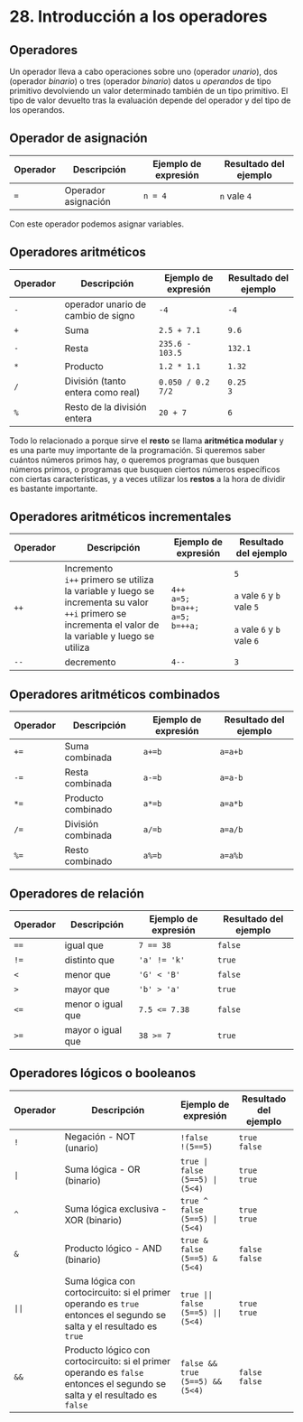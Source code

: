 # 28. Introducción a los operadores

## Operadores

Un operador lleva a cabo operaciones sobre uno (operador *unario*), dos (operador *binario*) o tres (operador *binario*) datos u *operandos* de
tipo primitivo devolviendo un valor determinado también de un tipo primitivo.
El tipo de valor devuelto tras la evaluación depende del operador y del tipo de los operandos.

## Operador de asignación

| Operador | Descripción         | Ejemplo de expresión | Resultado del ejemplo |
| -------- | ------------------- | -------------------- | --------------------- |
| `=`      | Operador asignación | `n = 4`              | `n` vale `4`          |

Con este operador podemos asignar variables.

## Operadores aritméticos

| Operador | Descripción                        | Ejemplo de expresión   | Resultado del ejemplo |
| -------- | ---------------------------------- | ---------------------- | --------------------- |
| `-`      | operador unario de cambio de signo | `-4`                   | `-4`                  |
| `+`      | Suma                               | `2.5 + 7.1`            | `9.6`                 |
| `-`      | Resta                              | `235.6 - 103.5`        | `132.1`               |
| `*`      | Producto                           | `1.2 * 1.1`            | `1.32`                |
| `/`      | División (tanto entera como real)  | `0.050 / 0.2`<br>`7/2` | `0.25`<br>`3`         |
| `%`      | Resto de la división entera        | `20 + 7`               | `6`                   |

Todo lo relacionado a porque sirve el **resto** se llama **aritmética modular** y es una parte muy importante de la programación.
Si queremos saber cuántos números primos hay, o queremos programas que busquen números primos, o programas que busquen ciertos números
específicos con ciertas características, y a veces utilizar los **restos** a la hora de dividir es bastante importante.

## Operadores aritméticos incrementales

| Operador | Descripción                        | Ejemplo de expresión   | Resultado del ejemplo |
| -------- | ---------------------------------- | ---------------------- | --------------------- |
| `++`     | Incremento<br>`i++` primero se utiliza la variable y luego se incrementa su valor<br>`++i` primero se incrementa el valor de la variable y luego se utiliza | `4++`<br>`a=5;`<br>`b=a++;`<br>`a=5;`<br>`b=++a;` | `5`<br><br>`a` vale `6` y `b` vale `5`<br><br>`a` vale `6` y `b` vale `6` |
| `--`     | decremento        | `4--`               | `3`                   |

## Operadores aritméticos combinados

| Operador | Descripción        | Ejemplo de expresión | Resultado del ejemplo |
| -------- | ------------------ | -------------------- | --------------------- |
| `+=`     | Suma combinada     | `a+=b`               | `a=a+b`               |
| `-=`     | Resta combinada    | `a-=b`               | `a=a-b`               |
| `*=`     | Producto combinado | `a*=b`               | `a=a*b`               |
| `/=`     | División combinada | `a/=b`               | `a=a/b`               |
| `%=`     | Resto combinado    | `a%=b`               | `a=a%b`               |

## Operadores de relación

| Operador | Descripción       | Ejemplo de expresión | Resultado del ejemplo |
| -------- | ----------------- | -------------------- | --------------------- |
| `==`     | igual que         | `7 == 38`            | `false`               |
| `!=`     | distinto que      | `'a' != 'k'`         | `true`                |
| `<`      | menor que         | `'G' < 'B'`          | `false`               |
| `>`      | mayor que         | `'b' > 'a'`          | `true`                |
| `<=`     | menor o igual que | `7.5 <= 7.38`        | `false`               |
| `>=`     | mayor o igual que | `38 >= 7`            | `true`                |

## Operadores lógicos o booleanos

| Operador | Descripción                           | Ejemplo de expresión                 | Resultado del ejemplo |
| -------- | ------------------------------------- | ------------------------------------ | --------------------- |
| `!`      | Negación - NOT (unario)               | `!false`<br>`!(5==5)`                | `true`<br>`false`     |
| `\|`     | Suma lógica - OR (binario)            | `true \| false`<br>`(5==5) \| (5<4)` | `true`<br>`true`      |
| `^`      | Suma lógica exclusiva - XOR (binario) | `true ^ false`<br>`(5==5) \| (5<4)`  | `true`<br>`true`      |
| `&`      | Producto lógico - AND (binario)       | `true & false`<br>`(5==5) & (5<4)`   | `false`<br>`false`    |
| `\|\|`   | Suma lógica con cortocircuito: si el primer operando es `true` entonces el segundo se salta y el resultado es `true` | `true \|\| false`<br>`(5==5) \|\| (5<4)` | `true`<br>`true`      |
| `&&`     | Producto lógico con cortocircuito: si el primer operando es `false` entonces el segundo se salta y el resultado es `false` | `false && true`<br>`(5==5) && (5<4)` | `false`<br>`false`    |